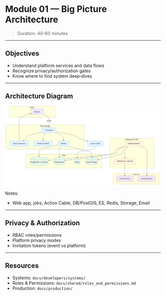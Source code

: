 # Module 01 — Big Picture Architecture

> Duration: 40–60 minutes

---

## Objectives

- Understand platform services and data flows
- Recognize privacy/authorization gates
- Know where to find system deep‑dives

---

## Architecture Diagram

![Platform Technical Architecture](../../diagrams/exports/png/platform_technical_architecture.png)

Notes:
- Web app, jobs, Action Cable, DB/PostGIS, ES, Redis, Storage, Email

---

## Privacy & Authorization

- RBAC roles/permissions
- Platform privacy modes
- Invitation tokens (event vs platform)

---

## Resources

- Systems: `docs/developers/systems/`
- Roles & Permissions: `docs/shared/roles_and_permissions.md`
- Production: `docs/production/`

